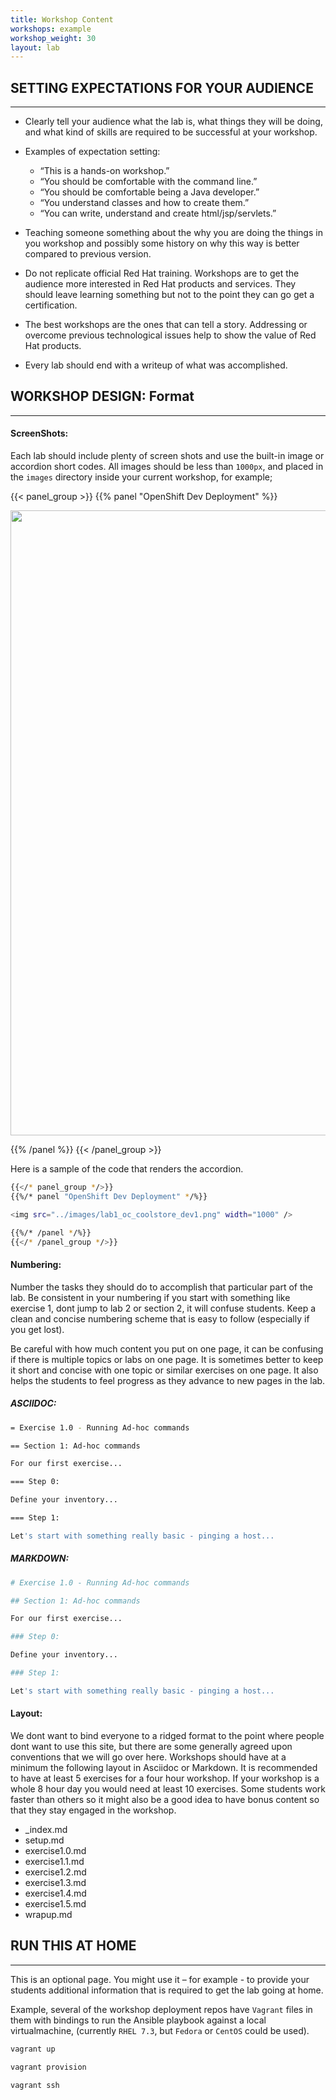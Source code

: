 ```yaml
---
title: Workshop Content
workshops: example
workshop_weight: 30
layout: lab
---
```


## SETTING EXPECTATIONS FOR YOUR AUDIENCE

----

- Clearly tell your audience what the lab is, what things they will be doing, and what kind of skills are required to be successful at your workshop.

- Examples of expectation setting:
	- “This is a hands-on workshop.”
	- “You should be comfortable with the command line.”
	- “You should be comfortable being a Java developer.”
	- “You understand classes and how to create them.”
	- “You can write, understand and create html/jsp/servlets.”


- Teaching someone something about the why you are doing the things in you workshop and possibly some history on why this way is better compared to previous version. 

- Do not replicate official Red Hat training. Workshops are to get the audience more interested in Red Hat products and services. They should leave learning something but not to the point they can go get a certification. 

- The best workshops are the ones that can tell a story.  Addressing or overcome previous technological issues help to show the value of Red Hat products. 

- Every lab should end with a writeup of what was accomplished. 

## WORKSHOP DESIGN: Format

----

#### ScreenShots:

Each lab should include plenty of screen shots and use the built-in image or accordion short codes. All images should be less than `1000px`, and placed in the `images` directory inside your current workshop, for example;


{{< panel_group >}}
{{% panel "OpenShift Dev Deployment" %}}

<img src="../images/lab1_oc_coolstore_dev1.png" width="1000" />

{{% /panel %}}
{{< /panel_group >}}

Here is a sample of the code that renders the accordion. 

```bash
{{</* panel_group */>}}
{{%/* panel "OpenShift Dev Deployment" */%}}

<img src="../images/lab1_oc_coolstore_dev1.png" width="1000" />

{{%/* /panel */%}}
{{</* /panel_group */>}}
```


#### Numbering:

Number the tasks they should do to accomplish that particular part of the lab. Be consistent in your numbering if you start with something like exercise 1, dont jump to lab 2 or section 2, it will confuse students. Keep a clean and concise numbering scheme that is easy to follow (especially if you get lost). 

Be careful with how much content you put on one page, it can be confusing if there is multiple topics or labs on one page. It is sometimes better to keep it short and concise with one topic or similar exercises on one page. It also helps the students to feel progress as they advance to new pages in the lab. 

##### ASCIIDOC:

```bash
= Exercise 1.0 - Running Ad-hoc commands

== Section 1: Ad-hoc commands

For our first exercise...

=== Step 0:

Define your inventory...  

=== Step 1:

Let's start with something really basic - pinging a host...
```

##### MARKDOWN:

```bash
# Exercise 1.0 - Running Ad-hoc commands

## Section 1: Ad-hoc commands

For our first exercise...

### Step 0:

Define your inventory...  

### Step 1:

Let's start with something really basic - pinging a host...
```

#### Layout: 

We dont want to bind everyone to a ridged format to the point where people dont want to use this site, but there are some generally agreed upon conventions that we will go over here. Workshops should have at a minimum the following layout in Asciidoc or Markdown. It is recommended to have at least 5 exercises for a four hour workshop. If your workshop is a whole 8 hour day you would need at least 10 exercises. Some students work faster than others so it might also be a good idea to have bonus content so that they stay engaged in the workshop. 
	
- _index.md
- setup.md
- exercise1.0.md
- exercise1.1.md
- exercise1.2.md
- exercise1.3.md 
- exercise1.4.md
- exercise1.5.md
- wrapup.md




## RUN THIS AT HOME

----

This is an optional page.  You might use it – for example - to provide your students additional information that is required to get the lab going at home. 

Example, several of the workshop deployment repos have `Vagrant` files in them with bindings to run the Ansible playbook against a local virtualmachine, (currently `RHEL 7.3`, but `Fedora` or `CentOS` could be used).  


```bash
vagrant up

vagrant provision

vagrant ssh
```